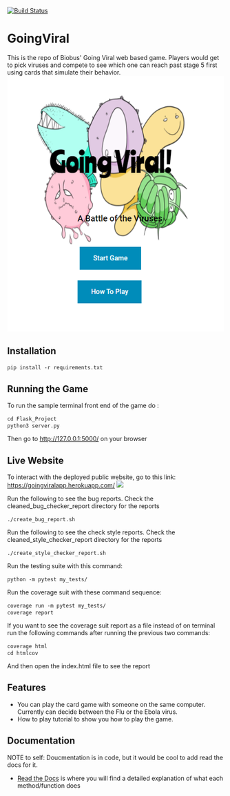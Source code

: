 [![Build Status](https://www.travis-ci.com/AhmedAlzubairi1/GoingViral.svg?token=YSFGTzzMtxRwyUQUyVwr&branch=master)](https://www.travis-ci.com/AhmedAlzubairi1/GoingViral)
# GoingViral
This is the repo of Biobus' Going Viral web based game. Players would get to pick viruses and compete to see which one can reach past stage 5 first using cards that simulate their behavior.
![Screenshot](mainPic.png)




## Installation

```
pip install -r requirements.txt
```

## Running the Game

To run the sample terminal front end of the game do : 

```
cd Flask_Project
python3 server.py
```
Then go to http://127.0.0.1:5000/ on your browser

## Live Website
To interact with the deployed public website, go to this link:
https://goingviralapp.herokuapp.com/
![](demo.gif)


Run the following to see the bug reports. Check the cleaned_bug_checker_report directory for the reports

```
./create_bug_report.sh
```

Run the following to see the check style reports. Check the cleaned_style_checker_report directory for the reports

```
./create_style_checker_report.sh
```


Run the testing suite with this command:
```
python -m pytest my_tests/
```





Run the coverage suit with these command sequence:
```
coverage run -m pytest my_tests/
coverage report
```
If you want to see the coverage suit report as a file instead of on terminal run the following commands after running the previous two commands:
```
coverage html
cd htmlcov
```
And then open the index.html file to see the report



## Features
- You can play the card game with someone on the same computer. Currently can decide between the Flu or the Ebola virus.
- How to play tutorial to show you how to play the game.

## Documentation
NOTE to self: Doucmentation is in code, but it would be cool to add read the docs for it.
- [Read the Docs](https://chess1.readthedocs.io/en/latest/) is where you will find a detailed explanation of what each method/function does
